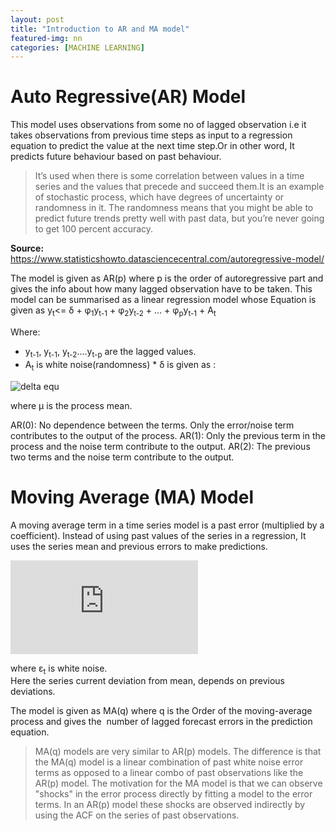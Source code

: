 ```yaml
---
layout: post
title: "Introduction to AR and MA model"
featured-img: nn
categories: [MACHINE LEARNING]
---
```


# Auto Regressive(AR) Model

This model uses observations from some no of lagged observation i.e it takes observations from previous time steps as input to a regression equation to predict the value at the next time step.Or in other word, It predicts future behaviour based on past behaviour. 

> It’s used when there is some correlation between values in a time series and the values that precede and succeed them.It is an example of stochastic process, which have degrees of uncertainty or randomness in it. The randomness means that you might be able to predict future trends pretty well with past data, but you’re never going to get 100 percent accuracy.

**Source:** https://www.statisticshowto.datasciencecentral.com/autoregressive-model/

The model is given as AR(p) where p is the order of autoregressive part and gives the info about how many lagged observation have to be taken. 
This model can be summarised as a linear regression model whose Equation is given as
y<sub>t</sub><= δ + φ<sub>1</sub>y<sub>t-1</sub> + φ<sub>2</sub>y<sub>t-2</sub> + … + φ<sub>p</sub>y<sub>t-1</sub> + A<sub>t</sub>


Where:
* y<sub>t-1</sub>, y<sub>t-1</sub>, y<sub>t-2</sub>….y<sub>t-p</sub>  are the lagged values.
* A<sub>t</sub> is white noise(randomness)
* δ is given as :

![delta equ](https://www.statisticshowto.datasciencecentral.com/wp-content/uploads/2015/08/autoregressive-model.png) 

where μ  is the process mean.

AR(0): No dependence between the terms. Only the error/noise term contributes to the output of the process.
AR(1): Only the previous term in the process and the noise term contribute to the output.
AR(2): The previous two terms and the noise term contribute to the output.

# Moving Average (MA) Model

A moving average term in a time series model is a past error (multiplied by a coefficient). 
Instead of using past values of the series in a regression, It uses the series mean and previous errors to make predictions.

![equ_ma](https://latex.codecogs.com/gif.latex?y_%7Bt%7D%20%3D%20c%20&plus;%20%5Cvarepsilon_t%20&plus;%20%5Ctheta_%7B1%7D%5Cvarepsilon_%7Bt-1%7D%20&plus;%20%5Ctheta_%7B2%7D%5Cvarepsilon_%7Bt-2%7D%20&plus;%20%5Cdots%20&plus;%20%5Ctheta_%7Bq%7D%5Cvarepsilon_%7Bt-q%7D%2C)

where ε<sub>t</sub> is white noise.  
Here the series current deviation from mean, depends on previous deviations.

The model is given as MA(q) where q is the Order of the moving-average process and gives the  number of lagged forecast errors in the prediction equation.

>MA(q) models are very similar to AR(p) models. The difference is that the MA(q) model is a linear combination of past white noise error terms as opposed to a linear combo of past observations like the AR(p) model. The motivation for the MA model is that we can observe "shocks" in the error process directly by fitting a model to the error terms. In an AR(p) model these shocks are observed indirectly by using the ACF on the series of past observations.


